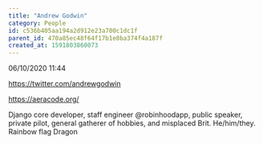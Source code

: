 ```yaml
---
title: "Andrew Godwin"
category: People
id: c536b405aa194a2d912e23a700c1dc1f
parent_id: 470a85ec48f64f17b1e8ba374f4a187f
created_at: 1591803860073
---
```


06/10/2020 11:44

https://twitter.com/andrewgodwin

https://aeracode.org/

Django core developer, staff engineer @robinhoodapp, public speaker, private pilot, general gatherer of hobbies, and misplaced Brit. He/him/they. 
Rainbow flag
Dragon
                